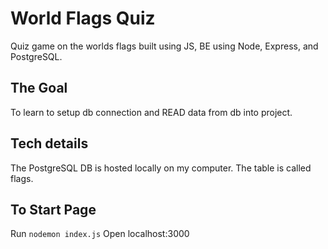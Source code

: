 # World Flags Quiz

Quiz game on the worlds flags built using JS, BE using Node, Express, and PostgreSQL.

## The Goal
To learn to setup db connection and READ data from db into project.

## Tech details

The PostgreSQL DB is hosted locally on my computer.
The table is called flags.

## To Start Page
Run `nodemon index.js`
Open localhost:3000

